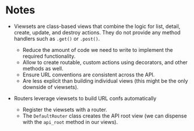 # Notes

- Viewsets are class-based views that combine the logic for list, detail,
  create, update, and destroy actions. They do not provide any method handlers such as `.get()` or `.post()`.

  - Reduce the amount of code we need to write to implement the required functionality.
  - Allow to create routable, custom actions using decorators, and other methods as well.
  - Ensure URL conventions are consistent across the API.
  - Are less explicit than building individual views (this might be the only downside of viewsets).

- Routers leverage viewsets to build URL confs automatically
  - Register the viewsets with a router.
  - The `DefaultRouter` class creates the API root view (we can dispense with the `api_root` method in our views).
